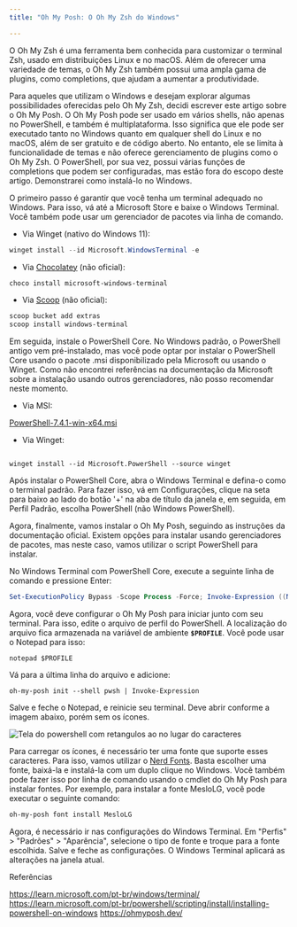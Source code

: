 ```yaml
---
title: "Oh My Posh: O Oh My Zsh do Windows"

---
```


O Oh My Zsh é uma ferramenta bem conhecida para customizar o terminal Zsh, usado em distribuições Linux e no macOS. Além de oferecer uma variedade de temas, o Oh My Zsh também possui uma ampla gama de plugins, como completions, que ajudam a aumentar a produtividade.

Para aqueles que utilizam o Windows e desejam explorar algumas possibilidades oferecidas pelo Oh My Zsh, decidi escrever este artigo sobre o Oh My Posh. O Oh My Posh pode ser usado em vários shells, não apenas no PowerShell, e também é multiplataforma. Isso significa que ele pode ser executado tanto no Windows quanto em qualquer shell do Linux e no macOS, além de ser gratuito e de código aberto. No entanto, ele se limita à funcionalidade de temas e não oferece gerenciamento de plugins como o Oh My Zsh. O PowerShell, por sua vez, possui várias funções de completions que podem ser configuradas, mas estão fora do escopo deste artigo. Demonstrarei como instalá-lo no Windows.

O primeiro passo é garantir que você tenha um terminal adequado no Windows. Para isso, vá até a Microsoft Store e baixe o Windows Terminal. Você também pode usar um gerenciador de pacotes via linha de comando.

- Via Winget (nativo do Windows 11):

```powershell
winget install --id Microsoft.WindowsTerminal -e
```

- Via [Chocolatey](https://chocolatey.org/) (não oficial):

```powershell
choco install microsoft-windows-terminal
```

- Via [Scoop](https://scoop.sh/) (não oficial):

```powershell
scoop bucket add extras
scoop install windows-terminal
```

Em seguida, instale o PowerShell Core. No Windows padrão, o PowerShell antigo vem pré-instalado, mas você pode optar por instalar o PowerShell Core usando o pacote .msi disponibilizado pela Microsoft ou usando o Winget. Como não encontrei referências na documentação da Microsoft sobre a instalação usando outros gerenciadores, não posso recomendar neste momento.

- Via MSI:

[PowerShell-7.4.1-win-x64.msi](https://github.com/PowerShell/PowerShell/releases/download/v7.4.1/PowerShell-7.4.1-win-x64.msi)

- Via Winget:

```

winget install --id Microsoft.PowerShell --source winget

```

Após instalar o PowerShell Core, abra o Windows Terminal e defina-o como o terminal padrão. Para fazer isso, vá em Configurações, clique na seta para baixo ao lado do botão '+' na aba de título da janela e, em seguida, em Perfil Padrão, escolha PowerShell (não Windows PowerShell).

Agora, finalmente, vamos instalar o Oh My Posh, seguindo as instruções da documentação oficial. Existem opções para instalar usando gerenciadores de pacotes, mas neste caso, vamos utilizar o script PowerShell para instalar.

No Windows Terminal com PowerShell Core, execute a seguinte linha de comando e pressione Enter:

```powershell
Set-ExecutionPolicy Bypass -Scope Process -Force; Invoke-Expression ((New-Object System.Net.WebClient).DownloadString('https://ohmyposh.dev/install.ps1'))

```

Agora, você deve configurar o Oh My Posh para iniciar junto com seu terminal. Para isso, edite o arquivo de perfil do PowerShell. A localização do arquivo fica armazenada na variável de ambiente **`$PROFILE`**. Você pode usar o Notepad para isso:

```
notepad $PROFILE
```

Vá para a última linha do arquivo e adicione:

```
oh-my-posh init --shell pwsh | Invoke-Expression
```

Salve e feche o Notepad, e reinicie seu terminal. Deve abrir conforme a imagem abaixo, porém sem os ícones.

![Tela do powershell com retangulos ao no lugar do caracteres](https://dev-to-uploads.s3.amazonaws.com/uploads/articles/v5d07mrguh6jnja5ndok.png)

Para carregar os ícones, é necessário ter uma fonte que suporte esses caracteres. Para isso, vamos utilizar o [Nerd Fonts](https://www.nerdfonts.com/). Basta escolher uma fonte, baixá-la e instalá-la com um duplo clique no Windows. Você também pode fazer isso por linha de comando usando o cmdlet do Oh My Posh para instalar fontes. Por exemplo, para instalar a fonte MesloLG, você pode executar o seguinte comando:

```powershell
oh-my-posh font install MesloLG
```

Agora, é necessário ir nas configurações do Windows Terminal. Em "Perfis" > "Padrões" > "Aparência", selecione o tipo de fonte e troque para a fonte escolhida. Salve e feche as configurações. O Windows Terminal aplicará as alterações na janela atual.

Referências

https://learn.microsoft.com/pt-br/windows/terminal/
https://learn.microsoft.com/pt-br/powershell/scripting/install/installing-powershell-on-windows
https://ohmyposh.dev/
